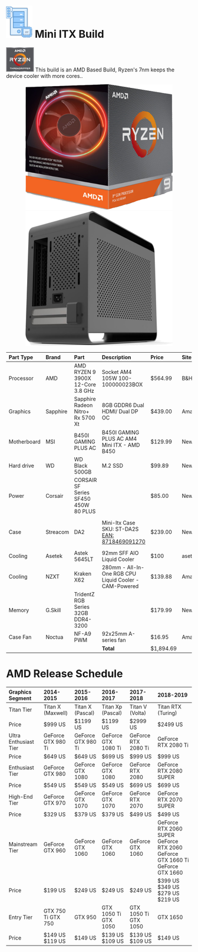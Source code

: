 # <img src="./images/PCParts.png" width="71" height="87" /> Mini ITX Build
<img src="./images/AMDRyzenThreadRipper.png" width=75px /> This build is an AMD Based Build, Ryzen's 7nm keeps the device cooler with  more cores..
<p align="center"><img src="./images/Ryzen7mm.png" width=400px /><img src="./images/Streamcom_DA2.png" width=400px /></p>

| Part Type | Brand | Part | Description | Price | Site | URL |
|     :---      |     :---      |     :---      |     :---      |     :---      |     :---      |     :---      |
| Processor | AMD | AMD RYZEN 9 3900X 12-Core 3.8 GHz | Socket AM4 105W 100-100000023BOX  | $564.99 | B&H | https://www.bhphotovideo.com/c/product/1485447-REG/amd_100_100000023box_ryzen_9_3900x_3_8.html |
| Graphics | Sapphire | Sapphire Radeon Nitro+ Rx 5700 Xt | 8GB GDDR6 Dual HDMI/ Dual DP OC  | $439.00  | Amazon | https://amzn.com/B07XMNGVVD |
| Motherboard | MSI | B450I GAMING PLUS AC  |B450I GAMING PLUS AC AM4 Mini ITX - AMD B450 | $129.99 | NewEgg | https://www.newegg.com/msi-performance-gaming-b450i-gaming-plus-ac/p/N82E16813144190 
| Hard drive | WD | WD Black 500GB | M.2 SSD | $99.89 | NewEgg | [https://www.newegg.com/Product/Product.aspx?Item=N82E16820250098 ](https://www.amazon.com/gp/product/B07MH2P5ZD)
| Power | Corsair | CORSAIR SF Series SF450 450W 80 PLUS |  | $85.00 | NewEgg | 
| Case | Streacom | DA2 |  Mini-Itx Case SKU: ST-DA2S [EAN: 8718469091270](https://streacom.com/products/da2-chassis/) | $239.00 | NewEgg  | https://www.newegg.com/p/2AM-005T-00028?item=9SIA5FY9B97666 https://www.youtube.com/watch?v=VHwJ9emNVQo (backup: Metallic Gear Neo Series MG-NE210G_BK01 or Louqe Ghost s1)
| Cooling | Asetek | Astek 5645LT | 92mm SFF AIO Liquid Cooler  | $100 | asetek | https://www.asetek.com/gaming/technology-for-gamingdiy/cpu-cooling/small-form-factor-cpu-cooler/ |
| Cooling | NZXT | Kraken X62 | 280mm - All-In-One RGB CPU Liquid Cooler - CAM-Powered  | $139.88 | Amazon | https://www.amazon.com/NZXT-Kraken-360mm-All-One/dp/B06XX8Q1CL |
| Memory | G.Skill | TridentZ RGB Series 32GB DDR4-3200 |  | $179.99 | NewEgg |https://www.newegg.com/g-skill-32gb-288-pin-ddr4-sdram/p/N82E16820232748 |
| Case Fan | Noctua  | NF-A9 PWM  | 92x25mm A-series fan | $16.95 | Amazon  | https://amzn.com/B00RUZ059O |
|  |  |  | <b>Total</b> | $1,894.69‬ |  | |

# AMD Release Schedule

| Graphics Segment | 2014-2015	| 2015-2016	|2016-2017 | 2017-2018  | 2018-2019 |
|:---|:---|:---|:---|:---|:---|   
|Titan Tier |	Titan X (Maxwell)	|Titan X (Pascal)|	Titan Xp (Pascal)|	Titan V (Volta)	|Titan RTX (Turing)|
|Price|$999 US|$1199 US|$1199 US|$2999 US|$2499 US|
|Ultra Enthusiast Tier|GeForce GTX 980 Ti|GeForce GTX 980 Ti|GeForce GTX 1080 Ti|GeForce RTX 2080 Ti|GeForce RTX 2080 Ti|
|Price|$649 US|$649 US|$699 US|$999 US|$999 US|
|Enthusiast Tier|GeForce GTX 980|GeForce GTX 1080|GeForce GTX 1080|GeForce RTX 2080|GeForce RTX 2080 SUPER|
|Price|$549 US|$549 US|$549 US|$699 US|$699 US|
|High-End Tier|GeForce GTX 970|GeForce GTX 1070|GeForce GTX 1070|GeForce RTX 2070|GeForce RTX 2070 SUPER|
|Price|$329 US|$379 US|$379 US|$499 US|$499 US|
|Mainstream Tier|GeForce GTX 960|GeForce GTX 1060|GeForce GTX 1060|GeForce GTX 1060|GeForce RTX 2060 SUPER GeForce RTX 2060 GeForce GTX 1660 Ti GeForce GTX 1660|
|Price|$199 US|$249 US|$249 US|$249 US|$399 US $349 US $279 US $219 US|
|Entry Tier|GTX 750 Ti GTX 750|GTX 950|GTX 1050 Ti GTX 1050|GTX 1050 Ti GTX 1050|GTX 1650|
|Price|$149 US $119 US|$149 US|$139 US $109 US|$139 US $109 US|$149 US|
